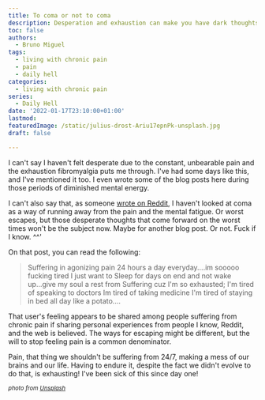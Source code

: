 ```yaml
---
title: To coma or not to coma
description: Desperation and exhaustion can make you have dark thoughts
toc: false
authors:
  - Bruno Miguel
tags:
  - living with chronic pain
  - pain
  - daily hell
categories:
  - living with chronic pain
series:
  - Daily Hell
date: '2022-01-17T23:10:00+01:00'
lastmod:
featuredImage: /static/julius-drost-Ariu17epnPk-unsplash.jpg
draft: false

---
```


I can't say I haven't felt desperate due to the constant, unbearable pain and the exhaustion fibromyalgia puts me through. I've had some days like this, and I've mentioned it too. I even wrote some of the blog posts here during those periods of diminished mental energy.

I can't also say that, as someone [wrote on Reddit](https://www.reddit.com/r/ChronicPain/comments/s4tomz/i_wish_i_was_in_a_coma/), I haven't looked at coma as a way of running away from the pain and the mental fatigue. Or worst escapes, but those desperate thoughts that come forward on the worst times won't be the subject now. Maybe for another blog post. Or not. Fuck if I know. ^^'

On that post, you can read the following:

> Suffering in agonizing pain 24 hours a day everyday....im sooooo fucking tired I just want to Sleep for days on end and not wake up...give my  soul a rest from Suffering cuz I'm so exhausted; I'm tired of speaking  to doctors Im tired of taking medicine I'm tired of staying in bed all  day like a potato....

That user's feeling appears to be shared among people suffering from chronic pain if sharing personal experiences from people I know, Reddit, and the web is believed. The ways for escaping might be different, but the will to stop feeling pain is a common denominator.

Pain, that thing we shouldn't be suffering from 24/7, making a mess of our brains and our life. Having to endure it, despite the fact we didn't evolve to do that, is exhausting! I've been sick of this since day one!

<small>_photo from [Unsplash](https://unsplash.com/photos/Ariu17epnPk)_</small>
